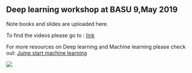 ## Deep learning workshop at BASU 9,May 2019

Note books and slides are uploaded here.

To find the videos please go to : [link](https://www.mediafire.com/folder/udavzk13qb96k/workshop)

For more resources on Deep learning and Machine learning please check out: [Jump start machine learning](https://github.com/Moeinh77/jump-start-machine-learning)

![](http://www.mediafire.com/convkey/734b/ny0jhnn4i3e5rz6zg.jpg)
